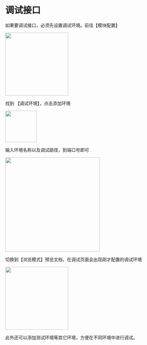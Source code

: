 # 调试接口

如果要调试接口，必须先设置调试环境。前往【模块配置】

<img src="/static/help/images/debug1.png" style="height: 200px" />

找到 【调试环境】，点击添加环境

<img src="/static/help/images/debug2.png" style="height: 100px" />

输入环境名称以及调试路径，到端口号即可

<img src="/static/help/images/debug3.png" style="height: 300px" />

切换到【浏览模式】预览文档，在调试页面会出现刚才配置的调试环境

<img src="/static/help/images/debug4.png" style="height: 200px" />

此外还可以添加测试环境等其它环境，方便在不同环境中进行调试。